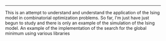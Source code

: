 ----

This is an attempt to understand and understand the application of the Ising model in combinatorial optimization problems.
So far, I'm just have just begun to study and there is only an example of the simulation of the Ising model.
An example of the implementation of the search for the global minimum using various libraries
